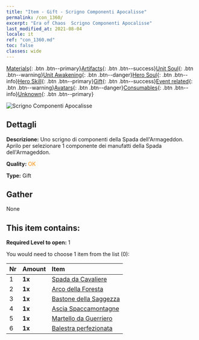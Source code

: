 ```yaml
---
title: "Item - Gift - Scrigno Componenti Apocalisse"
permalink: /con_1360/
excerpt: "Era of Chaos  Scrigno Componenti Apocalisse"
last_modified_at: 2021-08-04
locale: it
ref: "con_1360.md"
toc: false
classes: wide
---
```

 [Materials](/ItemsIT/){: .btn .btn--primary}[Artifacts](/ItemsIT/Artifacts/){: .btn .btn--success}[Unit Soul](/ItemsIT/UnitSoul/){: .btn .btn--warning}[Unit Awakening](/ItemsIT/UnitAwakening/){: .btn .btn--danger}[Hero Soul](/ItemsIT/HeroSoul/){: .btn .btn--info}[Hero Skill](/ItemsIT/HeroSkill/){: .btn .btn--primary}[Gift](/ItemsIT/Gift/){: .btn .btn--success}[Event related](/ItemsIT/Events/){: .btn .btn--warning}[Avatars](/ItemsIT/Avatars/){: .btn .btn--danger}[Consumables](/ItemsIT/Consumables/){: .btn .btn--info}[Unknown](/ItemsIT/Unknown/){: .btn .btn--primary}

 ![Scrigno Componenti Apocalisse](/images/t/i_906037.png)

## Dettagli
 **Descrizione:** Uno scrigno di componenti della Spada dell'Armageddon. Aprilo per selezionare 1 componente dei manufatti della Spada dell'Armageddon.

 **Quality:** <span style="color: #FF8C00">OK</span>

 **Type:** Gift

## Gather

  None

## This item contains:

 **Required Level to open:** 1

 You would need to choose 1 item from the list (0):

  | Nr | Amount |     Item    |
  |:---|:-------|:------------|
  | 1 |  **1x** | [Spada da Cavaliere](/ItemsIT/art_166/) |  | 
  | 2 |  **1x** | [Arco della Foresta](/ItemsIT/art_167/) |  | 
  | 3 |  **1x** | [Bastone della Saggezza](/ItemsIT/art_168/) |  | 
  | 4 |  **1x** | [Ascia Spaccamontagne](/ItemsIT/art_169/) |  | 
  | 5 |  **1x** | [Martello da Guerriero](/ItemsIT/art_170/) |  | 
  | 6 |  **1x** | [Balestra perfezionata](/ItemsIT/art_171/) |  | 
